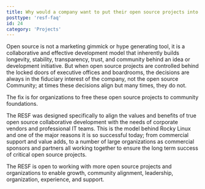 ```yaml
---
title: Why would a company want to put their open source projects into the RESF?
posttype: 'resf-faq'
id: 24
category: 'Projects'
---
```


Open source is not a marketing gimmick or hype generating tool, it is a collaborative and effective development model that inherently builds longevity, stability, transparency, trust, and community behind an idea or development initiative. But when open source projects are controlled behind the locked doors of executive offices and boardrooms, the decisions are always in the fiduciary interest of the company, not the open source Community; at times these decisions align but many times, they do not.

The fix is for organizations to free these open source projects to community foundations. 

The RESF was designed specifically to align the values and benefits of true open source collaborative development with the needs of corporate vendors and professional IT teams. This is the model behind Rocky Linux and one of the major reasons it is so successful today; from commercial support and value adds, to a number of large organizations as commercial sponsors and partners all working together to ensure the long term success of critical open source projects.

The RESF is open to working with more open source projects and organizations to enable growth, community alignment, leadership, organization, experience, and support.